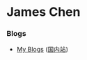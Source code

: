 # James Chen

### Blogs

* [My Blogs](https://www.chenjianxiong.com) ([国内站](https://www.chenjianxiong.cn))
